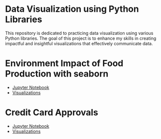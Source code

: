 # Data Visualization using Python Libraries

This repository is dedicated to practicing data visualization using various Python libraries. The goal of this project is to enhance my skills in creating impactful and insightful visualizations that effectively communicate data.

# Environment Impact of Food Production with seaborn
- [Jupyter Notebook](https://github.com/georgemcculloch/Data-Viz/blob/main/Environment-impact/food.ipynb)
- [Visualizations](https://github.com/georgemcculloch/Data-Viz/tree/main/Environment-impact/images)

# Credit Card Approvals
- [Jupyter Notebook](https://github.com/georgemcculloch/Data-Viz/blob/main/Credit-Card-Approvals/ccdf.ipynb)
- [Visualizations](https://github.com/georgemcculloch/Data-Viz/tree/main/Credit-Card-Approvals/images)
